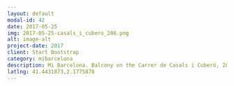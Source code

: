 ```yaml
---
layout: default
modal-id: 42
date: 2017-05-25
img: 2017-05-25-casals_i_cubero_286.png
alt: image-alt
project-date: 2017
client: Start Bootstrap
category: mibarcelona
description: Mi Barcelona. Balcony on the Carrer de Casals i Cuberó, 288.
latlng: 41.4431873,2.1775878
---
```

